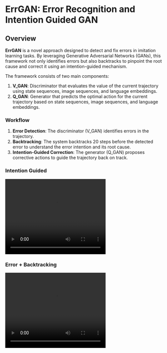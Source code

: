 # ErrGAN: Error Recognition and Intention Guided GAN 

## Overview

**ErrGAN** is a novel approach designed to detect and fix errors in imitation learning tasks. By leveraging Generative Adversarial Networks (GANs), this framework not only identifies errors but also backtracks to pinpoint the root cause and correct it using an intention-guided mechanism.

The framework consists of two main components:

1. **V_GAN**: Discriminator that evaluates the value of the current trajectory using state sequences, image sequences, and language embeddings.
2. **Q_GAN**: Generator that predicts the optimal action for the current trajectory based on state sequences, image sequences, and language embeddings.

### Workflow

1. **Error Detection**: The discriminator (V_GAN) identifies errors in the trajectory.
2. **Backtracking**: The system backtracks 20 steps before the detected error to understand the error intention and its root cause.
3. **Intention-Guided Correction**: The generator (Q_GAN) proposes corrective actions to guide the trajectory back on track.

### Intention Guided

<video width="320" height="240" controls>
  <source src="ckpt/trial_err_GAN_2/libero_goal/video/open%20the%20top%20drawer%20and%20put%20the%20bowl%20inside.mp4" type="video/mp4">
  Your browser does not support the video tag.
</video>

### Error + Backtracking

<video width="320" height="240" controls>
  <source src="ckpt/trial_err_GAN_2/libero_goal/video/open%20the%20middle%20drawer%20of%20the%20cabinet.mp4" type="video/mp4">
  Your browser does not support the video tag.
</video>



